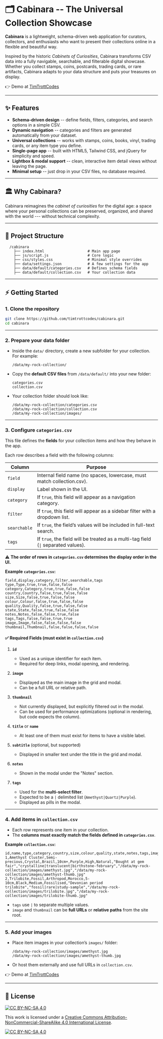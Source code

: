 # 🗂️ Cabinara -- The Universal Collection Showcase

**Cabinara** is a lightweight, schema-driven web application for
curators, collectors, and enthusiasts who want to present their
collections online in a flexible and beautiful way.

Inspired by the historic *Cabinets of Curiosities*, Cabinara transforms
CSV data into a fully navigable, searchable, and filterable digital
showcase. Whether you collect stamps, coins, postcards, trading cards,
or rare artifacts, Cabinara adapts to your data structure and puts your
treasures on display.

👉 Demo at [TimTrottCodes](https://timtrottcodes.github.io/cabinara/)

------------------------------------------------------------------------

## ✨ Features

-   **Schema-driven design** -- define fields, filters, categories, and
    search options in a simple CSV.
-   **Dynamic navigation** -- categories and filters are generated
    automatically from your dataset.
-   **Universal collections** -- works with stamps, coins, books, vinyl,
    trading cards, or any item type you define.
-   **Single-page app** -- built with HTML5, Tailwind CSS, and jQuery
    for simplicity and speed.
-   **Lightbox & modal support** -- clean, interactive item detail views
    without leaving the page.
-   **Minimal setup** -- just drop in your CSV files, no database
    required.

------------------------------------------------------------------------

## 🏛️ Why Cabinara?

Cabinara reimagines the *cabinet of curiosities* for the digital age: a
space where your personal collections can be preserved, organized, and
shared with the world --- without technical complexity.

------------------------------------------------------------------------

## 📂 Project Structure
```text
  /cabinara
    ├── index.html                    # Main app page
    ├── js/script.js                  # Core logic
    ├── css/styles.css                # Minimal style overrides
    ├── data/settings.json            # A few settings for the app
    ├── data/default/categories.csv   # Defines schema fields
    ├── data/default/collection.csv   # Your collection data
```

------------------------------------------------------------------------

## ⚡ Getting Started

### 1. Clone the repository

```bash
git clone https://github.com/timtrottcodes/cabinara.git
cd cabinara
```

---

### 2. Prepare your data folder

- Inside the `data/` directory, create a new subfolder for your collection.  
  For example:  

  ```
  /data/my-rock-collection/
  ```

- Copy the **default CSV files** from `/data/default/` into your new folder:  

  ```
  categories.csv
  collection.csv
  ```

- Your collection folder should look like:  

  ```
  /data/my-rock-collection/categories.csv
  /data/my-rock-collection/collection.csv
  /data/my-rock-collection/images/
  ```

---

### 3. Configure `categories.csv`

This file defines the **fields** for your collection items and how they behave in the app.  

Each row describes a field with the following columns:

| Column       | Purpose                                                                                   |
|--------------|-------------------------------------------------------------------------------------------|
| `field`      | Internal field name (no spaces, lowercase, must match collection.csv).                    |
| `display`    | Label shown in the UI.                                                                    |
| `category`   | If `true`, this field will appear as a navigation category.                               |
| `filter`     | If `true`, this field will appear as a sidebar filter with a dropdown list.               |
| `searchable` | If `true`, the field’s values will be included in full-text search.                       |
| `tags`       | If `true`, the field will be treated as a multi-tag field (`\|` separated values).         |

⚠️ **The order of rows in `categories.csv` determines the display order in the UI.**

**Example `categories.csv`:**

```csv
field,display,category,filter,searchable,tags
type,Type,true,true,false,false
category,Category,true,true,false,false
country,Country,false,true,false,false
size,Size,false,true,false,false
colour,Colour,false,true,false,false
quality,Quality,false,true,false,false
state,State,false,true,false,false
notes,Notes,false,false,true,false
tags,Tags,false,false,true,true
image,Image,false,false,false,false
thumbnail,Thumbnail,false,false,false,false
```

#### ✅ **Required Fields (must exist in `collection.csv`)**

1. **`id`**

   * Used as a unique identifier for each item.
   * Required for deep links, modal opening, and rendering.

2. **`image`**

   * Displayed as the main image in the grid and modal.
   * Can be a full URL or relative path.

3. **`thumbnail`**

   * Not currently displayed, but explicitly filtered out in the modal.
   * Can be used for performance optimizations (optional in rendering, but code expects the column).

4. **`title`** or **`name`**

   * At least one of them must exist for items to have a visible label.

5. **`subtitle`** (optional, but supported)

   * Displayed in smaller text under the title in the grid and modal.

6. **`notes`**

   * Shown in the modal under the "Notes" section.

7. **`tags`**

   * Used for the **multi-select filter**.
   * Expected to be a `|` delimited list (`Amethyst|Quartz|Purple`).
   * Displayed as pills in the modal.

---

### 4. Add items in `collection.csv`

- Each row represents one item in your collection.  
- The **columns must exactly match the fields defined in `categories.csv`**.  

**Example `collection.csv`:**

```csv
id,name,type,category,country,size,colour,quality,state,notes,tags,image,thumbnail
1,Amethyst Cluster,Semi-precious,Crystal,Brazil,10cm+,Purple,High,Natural,"Bought at gem fair","crystalline|translucent|birthstone-february","/data/my-rock-collection/images/amethyst.jpg","/data/my-rock-collection/images/amethyst-thumb.jpg"
2,Trilobite,Fossil,Arthropod,Morocco,5-10cm,Black,Medium,Fossilised,"Devonian period trilobite","fossil|rare|study-sample","/data/my-rock-collection/images/trilobite.jpg","/data/my-rock-collection/images/trilobite-thumb.jpg"
```

- `tags` use `|` to separate multiple values.  
- `image` and `thumbnail` can be **full URLs** or **relative paths** from the site root.

---

### 5. Add your images

- Place item images in your collection’s `images/` folder:

  ```
  /data/my-rock-collection/images/amethyst.jpg
  /data/my-rock-collection/images/amethyst-thumb.jpg
  ```

- Or host them externally and use full URLs in `collection.csv`.

👉 Demo at [TimTrottCodes](https://timtrottcodes.github.io/cabinara/)

------------------------------------------------------------------------

## 📜 License

[![CC BY-NC-SA 4.0][cc-by-nc-sa-shield]][cc-by-nc-sa]

This work is licensed under a
[Creative Commons Attribution-NonCommercial-ShareAlike 4.0 International License][cc-by-nc-sa].

[![CC BY-NC-SA 4.0][cc-by-nc-sa-image]][cc-by-nc-sa]

[cc-by-nc-sa]: http://creativecommons.org/licenses/by-nc-sa/4.0/
[cc-by-nc-sa-image]: https://licensebuttons.net/l/by-nc-sa/4.0/88x31.png
[cc-by-nc-sa-shield]: https://img.shields.io/badge/License-CC%20BY--NC--SA%204.0-lightgrey.svg
